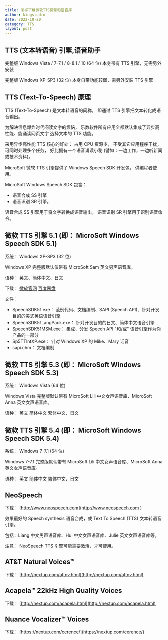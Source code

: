 ```yaml
---
title: 怎样下载微软TTS引擎和语音库
author: kingstudio
date: 2022-10-20
category: TTS
layout: post
---
```


## TTS (文本转语音) 引擎,语音助手

完整版 Windows Vista / 7-7.1 / 8-8.1 / 10 (64 位) 本身带有 TTS 引擎，无需另外安装

完整版 Windows XP-SP3 (32 位) 本身自带功能较弱，需另外安装 TTS 引擎

## TTS (Text-To-Speech) 原理

TTS (Text-To-Speech) 是文本转语音的简称， 即通过 TTS 引擎把文本转化成语音输出。

为解决信息爆炸时代阅读文字的烦恼， 乐数软件所有应用全都默认集成了异步高性能、能诵读网页文字 选择文本的 TTS 功能。

采用异步高性能 TTS 核心的好处： 占用 CPU 资源少， 不受其它应用程序干扰， 可同时处理多个任务， 好比拥有一个语音诵读小秘 (譬如：一边工作，一边听新闻或技术资料)。

MicroSoft 微软 TTS 引擎提供了 Windows Speech SDK 开发包， 供编程者使用。

MicroSoft Windows Speech SDK 包含：
- 语音合成 SS 引擎
- 语音识别 SR 引擎。

语音合成 SS 引擎用于将文字转换成语音输出， 语音识别 SR 引擎用于识别语音命令。

## 微软 TTS 引擎 5.1 (即： MicroSoft Windows Speech SDK 5.1)

系统： Windows XP-SP3 (32 位)

Windows XP 完整版默认仅带有 MicroSoft Sam 英文男声语音库。

语种： 英文、简体中文、日文

下载： [微软官网](https://www.microsoft.com/en-us/download/details.aspx?id=10121)     [百度网盘](https://pan.baidu.com/s/1kUVpakv#list/path=/)

文件： 
- SpeechSDK51.exe： 范例代码、文档编制、SAPI (Speech API)、针对开发目的的美式英语语音引擎
- SpeechSDK51LangPack.exe： 针对开发目的的日文、简体中文语音引擎
- SpeechSDK51MSM.exe： 集成、分发 Speech API "和/或" 语音引擎作为你产品的一部分
- Sp5TTIntXP.exe： 针对 Windows XP 的 Mike、Mary 话音
- sapi.chm： 文档编制

## 微软 TTS 引擎 5.3 (即： MicroSoft Windows Speech SDK 5.3)

系统： Windows Vista (64 位)

Windows Vista 完整版默认带有 MicroSoft Lili 中文女声语音库、MicroSoft Anna 英文女声语音库。

语种： 英文 简体中文 繁体中文、日文

## 微软 TTS 引擎 5.4 (即： MicroSoft Windows Speech SDK 5.4)

系统： Windows 7-7.1 (64 位)

Windows 7-7.1 完整版默认带有 MicroSoft Lili 中文女声语音库、MicroSoft Anna 英文女声语音库。

语种： 英文 简体中文 繁体中文、日文

## NeoSpeech

下载： [http://www.neospeech.com](http://www.neospeech.com )

效果最好的 Speech synthesis 语音合成，或 Text To Speech (TTS) 文本转语音引擎。

包括：Liang 中文男声语音库、Hui 中文女声语音库、Julie 英文女声语音库等。

注意： NeoSpeech TTS 引擎可能需要激活，才可使用。

## AT&T Natural Voices™

下载： [http://nextup.com/attnv.html](http://nextup.com/attnv.html)

## Acapela™ 22kHz High Quality Voices

下载： [http://nextup.com/acapela.html](http://nextup.com/acapela.html)

## Nuance Vocalizer™ Voices

下载： [https://nextup.com/cerence/](https://nextup.com/cerence/)